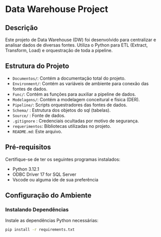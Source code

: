 # Data Warehouse Project

## Descrição

Este projeto de Data Warehouse (DW) foi desenvolvido para centralizar e analisar dados de diversas fontes. Utiliza o Python para ETL (Extract, Transform, Load) e orquestração de toda a pipeline.

## Estrutura do Projeto

- `Documentos/`: Contém a documentação total do projeto.
- `Environment/`: Contém as variáveis de ambiente para conexão das fontes de dados.
- `Func/`: Contém as funções para auxiliar a pipeline de dados.
- `Modelagens/`: Contém a modelagem conceitural e física (DER).
- `Pipeline/`: Scripts orquestradores das fontes de dados.
- `Schema/` : Estrutura dos objetos do sql (tabelas).
- `Source/` : Fonte de dados.
- `.gitignore` : Credenciais ocultadas por motivo de segurança.
- `requerimentos`: Bibliotecas utilizadas no projeto.
- `README.md`: Este arquivo.

## Pré-requisitos

Certifique-se de ter os seguintes programas instalados:

- Python 3.12.1
- ODBC Driver 17 for SQL Server
- Vscode ou alguma ide de sua preferência

## Configuração do Ambiente

### Instalando Dependências

Instale as dependências Python necessárias:

```bash
pip install -r requirements.txt
